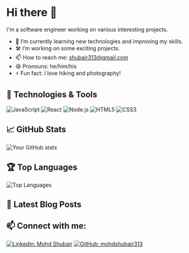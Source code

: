 # Hi there 👋

I'm a software engineer working on various interesting projects.

- 🌱 I’m currently learning new technologies and improving my skills.
- 🛠️ I’m working on some exciting projects.
- 📫 How to reach me: shubair313@gmail.com
- 😄 Pronouns: he/him/his
- ⚡ Fun fact: I love hiking and photography!

## 🔧 Technologies & Tools

![JavaScript](https://img.shields.io/badge/-JavaScript-black?style=flat-square&logo=javascript)
![React](https://img.shields.io/badge/-React-black?style=flat-square&logo=react)
![Node.js](https://img.shields.io/badge/-Node.js-black?style=flat-square&logo=node.js)
![HTML5](https://img.shields.io/badge/-HTML5-black?style=flat-square&logo=html5)
![CSS3](https://img.shields.io/badge/-CSS3-black?style=flat-square&logo=css3)

## 📈 GitHub Stats

![Your GitHub stats](https://github-readme-stats.vercel.app/api?username=yourusername&show_icons=true&theme=radical)

## 🏆 Top Languages

![Top Languages](https://github-readme-stats.vercel.app/api/top-langs/?username=yourusername&layout=compact&theme=radical)

## 📝 Latest Blog Posts

<!-- BLOG-POST-LIST:START -->
<!-- BLOG-POST-LIST:END -->

## 📫 Connect with me:

[![Linkedin: Mohd Shubair](https://img.shields.io/badge/-YourName-blue?style=flat-square&logo=Linkedin&logoColor=white&link=https://www.linkedin.com/in/yourusername/)](https://www.linkedin.com/in/mohd-shubair-b1a454250/)
[![GitHub: mohdshubair313](https://img.shields.io/github/followers/yourusername?label=follow&style=social)](https://github.com/mohdshubair313)
